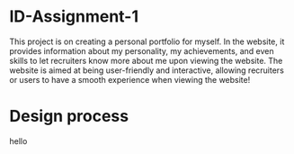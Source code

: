 # ID-Assignment-1
This project is on creating a personal portfolio for myself. In the website, it provides information about my personality, my achievements, and even skills to let recruiters know more about me upon viewing the website. The website is aimed at being user-friendly and interactive, allowing recruiters or users to have a smooth experience when viewing the website!

# Design process
hello